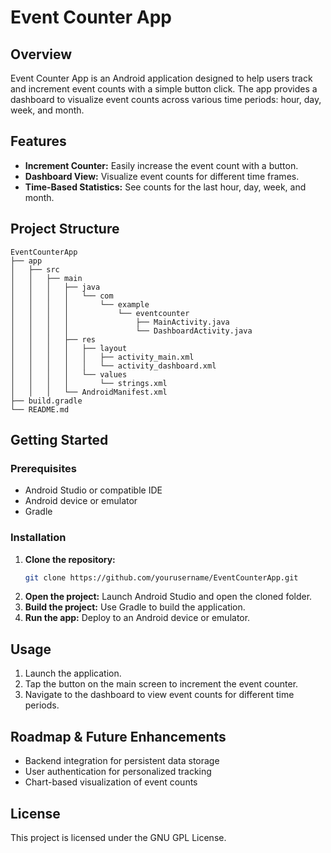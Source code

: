 # Event Counter App

## Overview
Event Counter App is an Android application designed to help users track and increment event counts with a simple button click. The app provides a dashboard to visualize event counts across various time periods: hour, day, week, and month.

## Features
- **Increment Counter:** Easily increase the event count with a button.
- **Dashboard View:** Visualize event counts for different time frames.
- **Time-Based Statistics:** See counts for the last hour, day, week, and month.

## Project Structure
```
EventCounterApp
├── app
│   ├── src
│   │   ├── main
│   │   │   ├── java
│   │   │   │   └── com
│   │   │   │       └── example
│   │   │   │           └── eventcounter
│   │   │   │               ├── MainActivity.java
│   │   │   │               └── DashboardActivity.java
│   │   │   ├── res
│   │   │   │   ├── layout
│   │   │   │   │   ├── activity_main.xml
│   │   │   │   │   └── activity_dashboard.xml
│   │   │   │   └── values
│   │   │   │       └── strings.xml
│   │   │   └── AndroidManifest.xml
├── build.gradle
└── README.md
```

## Getting Started

### Prerequisites
- Android Studio or compatible IDE
- Android device or emulator
- Gradle

### Installation
1. **Clone the repository:**
   ```sh
   git clone https://github.com/yourusername/EventCounterApp.git
   ```
2. **Open the project:**
   Launch Android Studio and open the cloned folder.
3. **Build the project:**
   Use Gradle to build the application.
4. **Run the app:**
   Deploy to an Android device or emulator.

## Usage
1. Launch the application.
2. Tap the button on the main screen to increment the event counter.
3. Navigate to the dashboard to view event counts for different time periods.

## Roadmap & Future Enhancements
- Backend integration for persistent data storage
- User authentication for personalized tracking
- Chart-based visualization of event counts

## License
This project is licensed under the GNU GPL License.